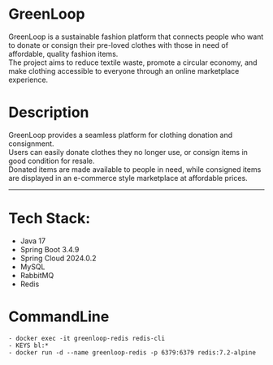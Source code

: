 # GreenLoop
GreenLoop is a sustainable fashion platform that connects people who want to donate or consign their pre-loved clothes with those in need of affordable, quality fashion items.  
The project aims to reduce textile waste, promote a circular economy, and make clothing accessible to everyone through an online marketplace experience.

# Description
GreenLoop provides a seamless platform for clothing donation and consignment.  
Users can easily donate clothes they no longer use, or consign items in good condition for resale.  
Donated items are made available to people in need, while consigned items are displayed in an e-commerce style marketplace at affordable prices. 

---

# Tech Stack:
- Java 17
- Spring Boot 3.4.9
- Spring Cloud 2024.0.2
- MySQL
- RabbitMQ
- Redis

# CommandLine
    - docker exec -it greenloop-redis redis-cli
    - KEYS bl:*
    - docker run -d --name greenloop-redis -p 6379:6379 redis:7.2-alpine
